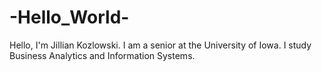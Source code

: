 # -Hello_World-
Hello, I'm Jillian Kozlowski.
I am a senior at the University of Iowa.
I study Business Analytics and Information Systems.
